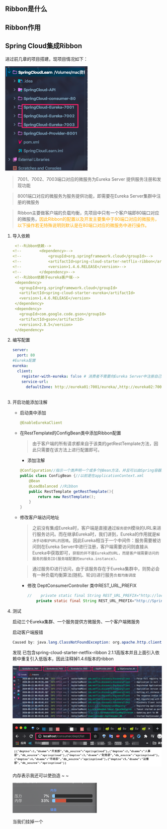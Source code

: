 ## Ribbon是什么











## Ribbon作用







## Spring Cloud集成Ribbon

进过前几章的项目搭建，现项目情况如下：

![image-20200823000653309](第四章-Ribbon客户端负载均衡.assets/image-20200823000653309.png)

> 7001、7002、7003端口对应的微服务为Eureka Server 提供服务注册和发现功能

> 8001端口对应的微服务为服务提供功能，即需要在Eureka Server集群中注册的微服务

> Ribbon主要做客户端的负载均衡，先项目中只有一个客户端即80端口对应的微服务，<font color=ffaa00>因此Ribbon的配置以及开发主要集中于80端口对应的微服务，以下操作若无特殊说明则默认是在80端口对应的微服务中进行操作。</font>

1. 导入依赖

   ```yaml
    <!--Ribbon依赖-->
   <!--        <dependency>-->
   <!--            <groupId>org.springframework.cloud</groupId>-->
   <!--            <artifactId>spring-cloud-starter-netflix-ribbon</artifactId>-->
   <!--            <version>1.4.6.RELEASE</version>-->
   <!--        </dependency>-->
    <!--Ribbon依赖于eureka客户端-->
    <dependency>
      <groupId>org.springframework.cloud</groupId>
      <artifactId>spring-cloud-starter-eureka</artifactId>
      <version>1.4.6.RELEASE</version>
    </dependency>
    <dependency>
      <groupId>com.google.code.gson</groupId>
      <artifactId>gson</artifactId>
      <version>2.8.5</version>
    </dependency>
   ```

   

2. 编写配置

   ```yaml
   server:
     port: 80
   #Eureka配置
   eureka:
     client:
       register-with-eureka: false # 消费者不需要向Eureka Server中注册自己
       service-url:
         defaultZone: http://eureka01:7001/eureka/,http://eureka02:7002/eureka/,http://eureka03:7003/eureka/ # 集群中进行随机访问
         
   ```

   

3. 开启功能添加注解

   * 启动类中添加

     ```java
     @EnableEurekaClient
     ```

     

   * 在RestTemplate的ConfigBean类中添加Ribbon配置

     > 由于客户端的所有请求都来自于该类的getRestTemplate方法，因此只需要在该方法上进行配置即可。

     * 添加注解

     ```java
     @Configuration//指示一个类声明一个或多个@Bean方法，并且可以由Spring容器处理，以便在运行时为这些bean生成BeanDefinition和服务请求
     public class ConfigBean {//以前是在applicationContext.xml
         @Bean
         @LoadBalanced //Ribbon
         public RestTemplate getRestTemplate(){
             return new RestTemplate();
         }
     }
     ```

     

   * 修改客户端访问地址

     > 之前没有集成Eureka时，客户端是直接通过`服务提供`模块的URL来进行服务访问。而在继承Eureka时，我们讲到，Eureka的作用就是`解决手动维护URL的困境`。因此Eureka相当于一个中间件：服务需要被访问则在Eureka Server中进行注册，客户端需要访问则直接从Eureka中获取即可，`获取的并不是Eureka的URL，而是客户端需要访问的服务的服务ID(服务端配置的eureka.instance)。`

     > 通过服务ID进行访问，由于该服务存在于Eureka集群中，则势必会有一种负载均衡算法(随机、轮训)进行服务`负载均衡调度`

     * 修改 DeptConsumerController 类中REST_URL_PREFIX

       ```java
       //    private static final String REST_URL_PREFIX="http://localhost:8001";//服务提供方固定请求
           private static final String REST_URL_PREFIX="http://SpringCloud-Provider-8001";//和Eureka结合，需使用 eureka.instance
       ```

       

4. 测试

   启动三个Eureka集群、一个服务提供方微服务、一个客户端微服务

   启动客户端报错 

   ```java
   Caused by: java.lang.ClassNotFoundException: org.apache.http.client.HttpClient
   ```

   发现 已包含spring-cloud-starter-netflix-ribbon 2.1.1高版本并且上面引入依赖中重复引入低版本，因此注释掉1.4.6版本的ribbon

   ![image-20200823005401577](第四章-Ribbon客户端负载均衡.assets/image-20200823005401577.png)

   ![image-20200823005534894](第四章-Ribbon客户端负载均衡.assets/image-20200823005534894.png)

   内存表示我还可以使劲造 ~ ~

   ![image-20200823005612472](第四章-Ribbon客户端负载均衡.assets/image-20200823005612472.png)

   当我们挂掉一个